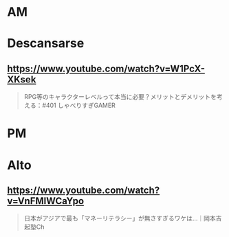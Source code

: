 # AM
# Descansarse

## https://www.youtube.com/watch?v=W1PcX-XKsek

> RPG等のキャラクターレベルって本当に必要？メリットとデメリットを考える：#401 しゃべりすぎGAMER 

# PM
# Alto

## https://www.youtube.com/watch?v=VnFMlWCaYpo

> 日本がアジアで最も「マネーリテラシー」が無さすぎるワケは…｜岡本吉起塾Ch 

